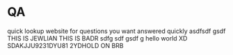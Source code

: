 # QA
quick lookup website for questions you want answered quickly
asdfsdf
gsdf\
THIS IS JEWLIAN THIS IS BADR
sdfg
sdf
gsdf
g
hello world XD SDAKJJU9231DYU81 2YDHOLD ON BRB